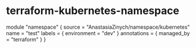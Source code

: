 # terraform-kubernetes-namespace
module "namespace" {
  source = "AnastasiaZinych/namespace/kubernetes"
  name   = "test"
  labels = {
    environment = "dev"
  }
  annotations = {
    managed_by = "terraform"
  }
}
